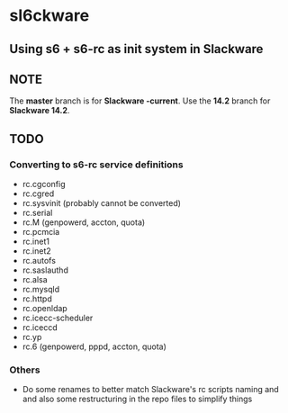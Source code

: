 # sl6ckware
## Using s6 + s6-rc as init system in Slackware

## NOTE
The **master** branch is for **Slackware -current**. Use the **14.2** branch for **Slackware 14.2**.

## TODO
### Converting to s6-rc service definitions
- rc.cgconfig
- rc.cgred
- rc.sysvinit (probably cannot be converted)
- rc.serial
- rc.M (genpowerd, accton, quota)
- rc.pcmcia
- rc.inet1
- rc.inet2
- rc.autofs
- rc.saslauthd
- rc.alsa
- rc.mysqld
- rc.httpd
- rc.openldap
- rc.icecc-scheduler
- rc.iceccd
- rc.yp
- rc.6 (genpowerd, pppd, accton, quota)

### Others
- Do some renames to better match Slackware's rc scripts naming and
  and also some restructuring in the repo files to simplify things
